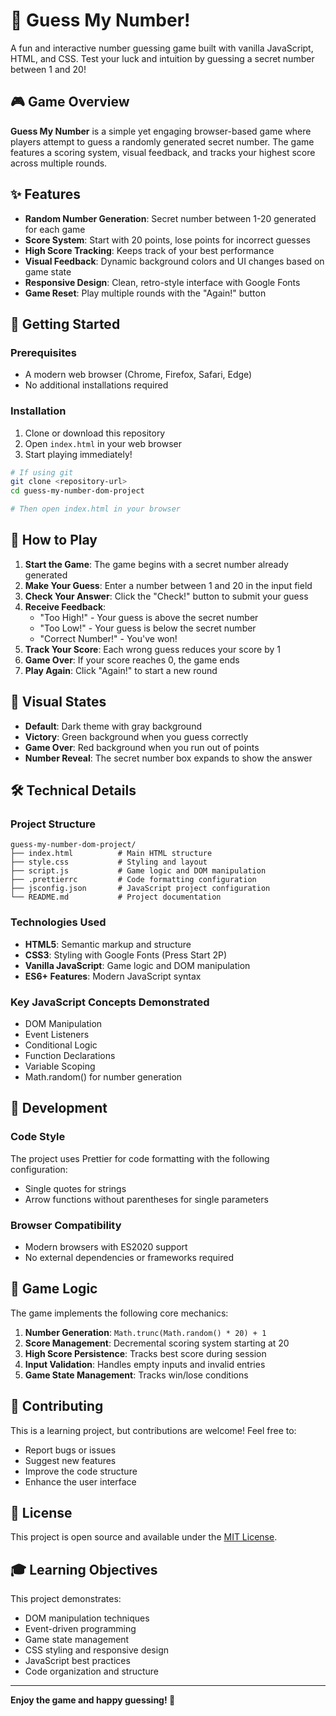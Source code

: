 # 🎯 Guess My Number!

A fun and interactive number guessing game built with vanilla JavaScript, HTML, and CSS. Test your luck and intuition by guessing a secret number between 1 and 20!

## 🎮 Game Overview

**Guess My Number** is a simple yet engaging browser-based game where players attempt to guess a randomly generated secret number. The game features a scoring system, visual feedback, and tracks your highest score across multiple rounds.

## ✨ Features

- **Random Number Generation**: Secret number between 1-20 generated for each game
- **Score System**: Start with 20 points, lose points for incorrect guesses
- **High Score Tracking**: Keeps track of your best performance
- **Visual Feedback**: Dynamic background colors and UI changes based on game state
- **Responsive Design**: Clean, retro-style interface with Google Fonts
- **Game Reset**: Play multiple rounds with the "Again!" button

## 🚀 Getting Started

### Prerequisites

- A modern web browser (Chrome, Firefox, Safari, Edge)
- No additional installations required

### Installation

1. Clone or download this repository
2. Open `index.html` in your web browser
3. Start playing immediately!

```bash
# If using git
git clone <repository-url>
cd guess-my-number-dom-project

# Then open index.html in your browser
```

## 🎯 How to Play

1. **Start the Game**: The game begins with a secret number already generated
2. **Make Your Guess**: Enter a number between 1 and 20 in the input field
3. **Check Your Answer**: Click the "Check!" button to submit your guess
4. **Receive Feedback**: 
   - "Too High!" - Your guess is above the secret number
   - "Too Low!" - Your guess is below the secret number
   - "Correct Number!" - You've won!
5. **Track Your Score**: Each wrong guess reduces your score by 1
6. **Game Over**: If your score reaches 0, the game ends
7. **Play Again**: Click "Again!" to start a new round

## 🎨 Visual States

- **Default**: Dark theme with gray background
- **Victory**: Green background when you guess correctly
- **Game Over**: Red background when you run out of points
- **Number Reveal**: The secret number box expands to show the answer

## 🛠️ Technical Details

### Project Structure

```
guess-my-number-dom-project/
├── index.html          # Main HTML structure
├── style.css           # Styling and layout
├── script.js           # Game logic and DOM manipulation
├── .prettierrc         # Code formatting configuration
├── jsconfig.json       # JavaScript project configuration
└── README.md           # Project documentation
```

### Technologies Used

- **HTML5**: Semantic markup and structure
- **CSS3**: Styling with Google Fonts (Press Start 2P)
- **Vanilla JavaScript**: Game logic and DOM manipulation
- **ES6+ Features**: Modern JavaScript syntax

### Key JavaScript Concepts Demonstrated

- DOM Manipulation
- Event Listeners
- Conditional Logic
- Function Declarations
- Variable Scoping
- Math.random() for number generation

## 🔧 Development

### Code Style

The project uses Prettier for code formatting with the following configuration:
- Single quotes for strings
- Arrow functions without parentheses for single parameters

### Browser Compatibility

- Modern browsers with ES2020 support
- No external dependencies or frameworks required

## 🎯 Game Logic

The game implements the following core mechanics:

1. **Number Generation**: `Math.trunc(Math.random() * 20) + 1`
2. **Score Management**: Decremental scoring system starting at 20
3. **High Score Persistence**: Tracks best score during session
4. **Input Validation**: Handles empty inputs and invalid entries
5. **Game State Management**: Tracks win/lose conditions

## 🤝 Contributing

This is a learning project, but contributions are welcome! Feel free to:

- Report bugs or issues
- Suggest new features
- Improve the code structure
- Enhance the user interface

## 📝 License

This project is open source and available under the [MIT License](LICENSE).

## 🎓 Learning Objectives

This project demonstrates:

- DOM manipulation techniques
- Event-driven programming
- Game state management
- CSS styling and responsive design
- JavaScript best practices
- Code organization and structure

---

**Enjoy the game and happy guessing! 🎲**